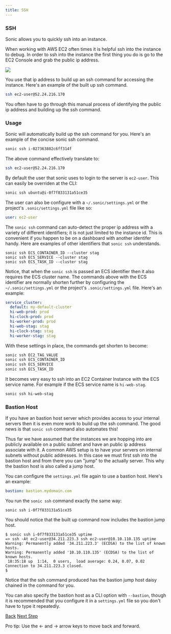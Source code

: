 ```yaml
---
title: SSH
---
```


### SSH

Sonic allows you to quickly ssh into an instance.

When working with AWS EC2 often times it is helpful ssh into the instance to debug.  In order to ssh into the instance the first thing you do is go to the EC2 Console and grab the public ip address.

<img src="/img/tutorials/ec2-console-public-ip.png" class="doc-photo" />

You use that ip address to build up an ssh command for accessing the instance.  Here's an example of the built up ssh command.

```sh
ssh ec2-user@52.24.216.170
```

You often have to go through this manual process of identifying the public ip address and building up the ssh command.

### Usage

Sonic will automatically build up the ssh command for you. Here's an example of the concise sonic ssh command.

```sh
sonic ssh i-027363802c6ff314f
```

The above command effectively translate to:

```sh
ssh ec2-user@52.24.216.170
```

By default the user that sonic uses to login to the server is `ec2-user`. This can easily be overriden at the CLI:

```sh
sonic ssh ubuntu@i-0f7f833131a51ce35
```

The user can also be configure with a `~/.sonic/settings.yml` or the project's `.sonic/settings.yml` file like so:

```yaml
user: ec2-user
```

The `sonic ssh` command can auto-detect the proper ip address with a variety of different identifiers; it is not just limited to the instance id. This is convenient if you happen to be on a dashboard with another identifer handy.  Here are examples of other identifiers that `sonic ssh` understands.

```
sonic ssh ECS_CONTAINER_ID --cluster stag
sonic ssh ECS_SERVICE --cluster stag
sonic ssh ECS_TASK_ID --cluster stag
```

Notice, that when the `sonic ssh` is passed an ECS identifier then it also requires the ECS cluster name. The commands above with the ECS identifier are normally shorten further by configuring the `~/.sonic/settings.yml` or the project's `.sonic/settings.yml` file.  Here's an example:

```yaml
service_cluster:
  default: my-default-cluster
  hi-web-prod: prod
  hi-clock-prod: prod
  hi-worker-prod: prod
  hi-web-stag: stag
  hi-clock-stag: stag
  hi-worker-stag: stag
```

With these settings in place, the commands get shorten to become:

```sh
sonic ssh EC2_TAG_VALUE
sonic ssh ECS_CONTAINER_ID
sonic ssh ECS_SERVICE
sonic ssh ECS_TASK_ID
```

It becomes very easy to ssh into an EC2 Container Instance with the ECS service name.  For example if the ECS service name is `hi-web-stag`.

```sh
sonic ssh hi-web-stag
```

### Bastion Host

If you have an bastion host server which provides access to your internal servers then it is even more work to build up the ssh command.  The good news is that `sonic ssh` command also automates this!

Thus far we have assumed that the instances we are hopping into are publicly available on a public subnet and have an public ip address associate with it.  A common AWS setup is to have your servers on internal subnets without public addresses.  In this case we must first ssh into the bastion host and from there you can "jump" to the actually server.  This why the bastion host is also called a jump host.

You can configure the `settings.yml` file again to use a bastion host. Here's an example:

```yaml
bastion: bastion.mydomain.com
```

You run the `sonic ssh` command exactly the same way:

```
sonic ssh i-0f7f833131a51ce35
```

You should notice that the built up command now includes the bastion jump host.

```
$ sonic ssh i-0f7f833131a51ce35 uptime
=> ssh -At ec2-user@34.211.223.3 ssh ec2-user@10.10.110.135 uptime
Warning: Permanently added '34.211.223.3' (ECDSA) to the list of known hosts.
Warning: Permanently added '10.10.110.135' (ECDSA) to the list of known hosts.
 18:35:18 up  1:14,  0 users,  load average: 0.24, 0.07, 0.02
Connection to 34.211.223.3 closed.
$
```

Notice that the ssh command produced has the bastion jump host daisy chained in the command for you.

You can also specify the bastion host as a CLI option with `--bastion`, though it is recommended that you configure it in a `settings.yml` file so you don't have to type it repeatedly.

<a id="prev" class="btn btn-basic" href="{% link _docs/tutorial.md %}">Back</a>
<a id="next" class="btn btn-primary" href="{% link _docs/tutorial-ecs-exec.md %}">Next Step</a>
<p class="keyboard-tip">Pro tip: Use the <- and -> arrow keys to move back and forward.</p>
